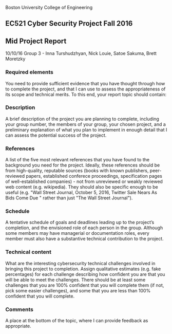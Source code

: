 Boston University College of Engineering


## EC521 Cyber Security Project Fall 2016
##  Mid Project Report
10/10/16
Group 3 - Inna Turshudzhyan, Nick Louie, Satoe Sakuma, Brett Moretzky

###  Required elements
You need to provide sufficient evidence that you have thought through how to complete the project, and that I can use to assess the appropriateness of its scope and technical merits. To this end, your report topic should contain:

###  Description
A brief description of the project you are planning to complete, including your group number, the members of your group, your chosen project, and a preliminary explanation of what you plan to implement in enough detail that I can assess the potential success of the project.
###  References

A list of the five most relevant references that you have found to the background you need for the project. Ideally, these references should be from high-quality, reputable sources (books with known publishers, peer-reviewed papers, established conferece proceedings, specification pages of well-established companies) - not from unreviewed or weakly reviewed web content (e.g. wikipedia). They should also be specific enough to be useful (e.g. "Wall Street Journal, October 5, 2016, Twitter Sale Nears As Bids Come Due " rather than just "The Wall Street Journal").
###  Schedule
A tentative schedule of goals and deadlines leading up to the project’s completion, and the envisioned role of each person in the group. Although some members may have managerial or documentation roles, every member must also have a substantive technical contribution to the project.

### Technical content
What are the interesting cybersecurity technical challenges involved in bringing this project to completion. Assign qualitative estimates (e.g. fake percentages) for each challenge describing how confident you are that you will be able to meet the challenges. There should be at least some challenges that you are 100% confident that you will complete them (if not, pick some easier challenges), and some that you are less than 100% confident that you will complete.

### Comments
A place at the bottom of the topic, where I can provide feedback as appropriate.